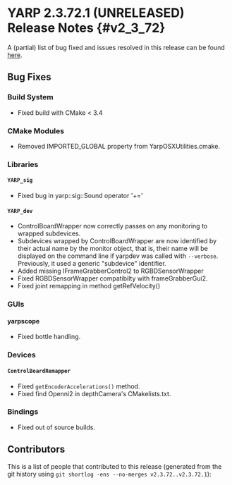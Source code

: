 YARP 2.3.72.1 (UNRELEASED) Release Notes                              {#v2_3_72}
========================================


A (partial) list of bug fixed and issues resolved in this release can be found
[here](https://github.com/robotology/yarp/issues?q=label%3A%22Fixed+in%3A+YARP+v2.3.72.1%22).

Bug Fixes
---------

### Build System

* Fixed build with CMake < 3.4

### CMake Modules

* Removed IMPORTED_GLOBAL property from YarpOSXUtilities.cmake.


### Libraries

#### `YARP_sig`

* Fixed bug in yarp::sig::Sound operator '+='

#### `YARP_dev`

* ControlBoardWrapper now correctly passes on any monitoring to wrapped subdevices.
* Subdevices wrapped by ControlBoardWrapper are now identified by their actual name
  by the monitor object, that is, their name will be displayed on the command line
  if yarpdev was called with `--verbose`. Previously, it used a generic "subdevice"
  identifier.
* Added missing IFrameGrabberControl2 to RGBDSensorWrapper
* Fixed RGBDSensorWrapper compatibilty with frameGrabberGui2.
* Fixed joint remapping in method getRefVelocity()


### GUIs

#### yarpscope

* Fixed bottle handling.


### Devices

#### `ControlBoardRemapper`

* Fixed `getEncoderAccelerations()` method.
* Fixed find Openni2 in depthCamera's CMakelists.txt.

### Bindings

* Fixed out of source builds.

Contributors
------------

This is a list of people that contributed to this release (generated from the
git history using `git shortlog -ens --no-merges v2.3.72..v2.3.72.1`):


```
```

